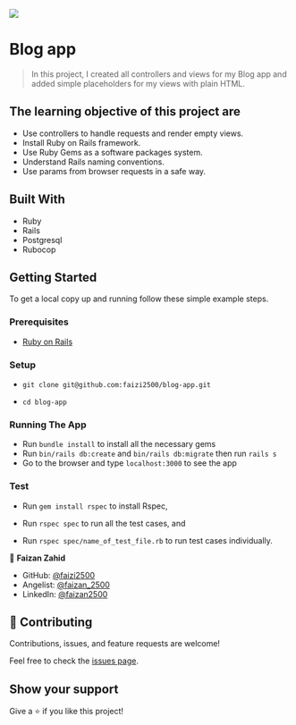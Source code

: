![](https://img.shields.io/badge/Microverse-blueviolet)

# Blog app

> In this project, I created all controllers and views for my Blog app and added simple placeholders for my views with plain HTML.

## The learning objective of this project are

- Use controllers to handle requests and render empty views.
- Install Ruby on Rails framework.
- Use Ruby Gems as a software packages system.
- Understand Rails naming conventions.
- Use params from browser requests in a safe way.


## Built With

- Ruby
- Rails
- Postgresql
- Rubocop

## Getting Started

To get a local copy up and running follow these simple example steps.

### Prerequisites

- [Ruby on Rails](https://guides.rubyonrails.org/getting_started.html)

### Setup
- ```git clone git@github.com:faizi2500/blog-app.git```

- ```cd blog-app```

### Running The App

- Run ```bundle install``` to install all the necessary gems
- Run ```bin/rails db:create``` and ```bin/rails db:migrate``` then run ```rails s``` 
- Go to the browser and type `localhost:3000` to see the app

### Test

- Run ```gem install rspec``` to install Rspec,

- Run ```rspec spec``` to run all the test cases, and

- Run ```rspec spec/name_of_test_file.rb``` to run test cases individually.

👤 **Faizan Zahid**

- GitHub: [@faizi2500 ](https://github.com/faizi2500)
- Angelist: [@faizan_2500 ](https://angel.co/u/faizan2500)
- LinkedIn: [@faizan2500](www.linkedin.com/in/faizan2500)

## 🤝 Contributing

Contributions, issues, and feature requests are welcome!

Feel free to check the [issues page](https://github.com/julie-ify/covid-19-tracking-project/issues).

## Show your support

Give a ⭐️ if you like this project!
